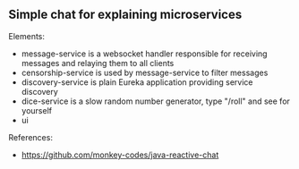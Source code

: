 Simple chat for explaining microservices
---

Elements:
- message-service is a websocket handler responsible for receiving messages and relaying them to all clients
- censorship-service is used by message-service to filter messages
- discovery-service is plain Eureka application providing service discovery
- dice-service is a slow random number generator, type "/roll" and see for yourself
- ui

References:
- https://github.com/monkey-codes/java-reactive-chat